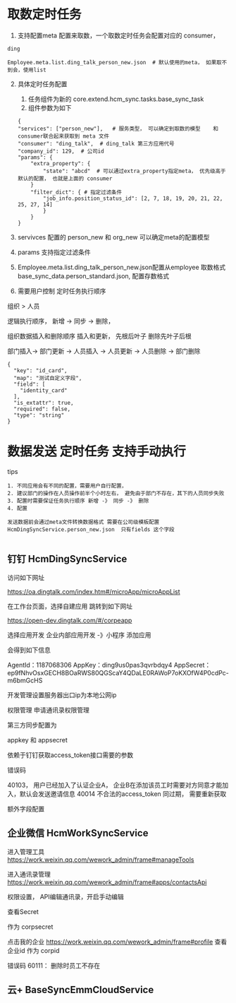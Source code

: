 # 取数定时任务

1. 支持配置meta 配置来取数，一个取数定时任务会配置对应的 consumer，
```
ding

Employee.meta.list.ding_talk_person_new.json  # 默认使用的meta， 如果取不到会，使用list
```
2. 具体定时任务配置
    1. 任务组件为新的 core.extend.hcm_sync.tasks.base_sync_task
    2. 组件参数为如下
    ```
    {
    "services": ["person_new"],   # 服务类型， 可以确定到取数的模型    和 consumer联合起来获取到 meta 文件
    "consumer": "ding_talk",  # ding_talk 第三方应用代号
    "company_id": 129,  # 公司id
    "params": {
        "extra_property": {
            "state": "abcd"  # 可以通过extra_property指定meta， 优先级高于默认的配置， 也就是上面的 consumer
        }
        "filter_dict": { # 指定过滤条件
            "job_info.position_status_id": [2, 7, 18, 19, 20, 21, 22, 25, 27, 14]
            }
        }
    }
    ```
3. servivces 配置的 person_new 和 org_new 可以确定meta的配置模型

4. params 支持指定过滤条件

5. Employee.meta.list.ding_talk_person_new.json配置从employee 取数格式 base_sync_data.person_standard.json, 配置存数格式

6. 需要用户控制 定时任务执行顺序

组织 > 人员

逻辑执行顺序， 新增 -> 同步 -> 删除， 

组织数据插入和删除顺序 
插入和更新， 先根后叶子
删除先叶子后根

部门插入-> 部门更新 -> 人员插入 -> 人员更新 -> 人员删除 -> 部门删除 

    {
      "key": "id_card",
      "map": "测试自定义字段",
      "field": [
        "identity_card"
      ],
      "is_extattr": true,
      "required": false,
      "type": "string"
    }


# 数据发送 定时任务 支持手动执行
tips
```
1. 不同应用会有不同的配置，需要用户自行配置， 
2. 建议部门的操作在人员操作前半个小时左右， 避免由于部门不存在，其下的人员同步失败
3. 配置时需要保证任务执行顺序 新增 -》 同步 -》 删除
4. 配置

发送数据前会通过meta文件转换数据格式 需要在公司级模板配置 HcmDingSyncService.person_new.json  只有fields 这个字段


```
## 钉钉  HcmDingSyncService

访问如下网址

https://oa.dingtalk.com/index.htm#/microApp/microAppList

在工作台页面，选择自建应用
跳转到如下网址

https://open-dev.dingtalk.com/#/corpeapp

选择应用开发
企业内部应用开发 -》小程序 添加应用

会得到如下信息

AgentId：1187068306
AppKey：ding9us0pas3qvrbdqy4
AppSecret：ep9fNhvOsxGECH8BOaRWS80QGScaY4QDaLE0RAWoP7oKXOfW4P0cdPc-m6bmGcHS

开发管理设置服务器出口ip为本地公网ip

权限管理 申请通讯录权限管理


第三方同步配置为

appkey 和 appsecret

依赖于钉钉获取access_token接口需要的参数

错误码

40103， 用户已经加入了认证企业A， 企业B在添加该员工时需要对方同意才能加入，默认会发送邀请信息
40014 不合法的access_token 同过期， 需要重新获取


额外字段配置






## 企业微信  HcmWorkSyncService

进入管理工具
https://work.weixin.qq.com/wework_admin/frame#manageTools

进入通讯录管理
https://work.weixin.qq.com/wework_admin/frame#apps/contactsApi

权限设置， API编辑通讯录，开启手动编辑


查看Secret

作为 corpsecret

点击我的企业
https://work.weixin.qq.com/wework_admin/frame#profile
查看企业id
作为 corpid


错误码
60111： 删除时员工不存在

## 云+ BaseSyncEmmCloudService

